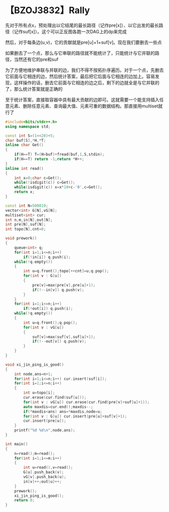 # 【BZOJ3832】Rally

先对于所有点x，预处理出以它结尾的最长路径（记作pre\[x\]）、以它出发的最长路径（记作suf\[x\]）。这个可以正反图各跑一次DAG上的dp来完成

然后，对于每条边(u,v)，它的贡献就是pre\[u\]+1+suf\[v\]。现在我们要删去一些点

如果删去了一个点，那么与它串联的路径就不能统计了，只能统计与它并联的路径，当然还有它的pre和suf

为了方便地维护串联与并联的边，我们不得不按拓扑序遍历。对于一个点，先删去它前面与它相连的边，然后统计答案，最后把它后面与它相连的边加上。容易发现，这样操作的话，删去它前面与它相连的边之后，剩下的边就全是与它并联的了，那么统计答案就是正确的

至于统计答案，直接取容器中具有最大贡献的边即可。这就需要一个能支持插入任意元素、删除任意元素、查询最大值、元素可重的数据结构。那直接用multiset就行了

```cpp
#include<bits/stdc++.h>
using namespace std;

const int S=(1<<20)+5;
char buf[S],*H,*T;
inline char Get()
{
    if(H==T) T=(H=buf)+fread(buf,1,S,stdin);
    if(H==T) return -1;return *H++;
}
inline int read()
{
    int x=0;char c=Get();
    while(!isdigit(c)) c=Get();
    while(isdigit(c)) x=x*10+c-'0',c=Get();
    return x;
}

const int N=500010;
vector<int> G[N],vG[N];
multiset<int> cur;
int n,m,in[N],out[N];
int pre[N],suf[N];
int topo[N],cnt=0;

void prework()
{
    queue<int> q;
    for(int i=1;i<=n;i++)
        if(!in[i]) q.push(i);
    while(!q.empty())
    {
        int u=q.front();topo[++cnt]=u;q.pop();
        for(int v : G[u])
        {
            pre[v]=max(pre[v],pre[u]+1);
            if(!--in[v]) q.push(v);
        }
    }
    for(int i=1;i<=n;i++)
        if(!out[i]) q.push(i);
    while(!q.empty())
    {
        int u=q.front();q.pop();
        for(int v : vG[u])
        {
            suf[v]=max(suf[v],suf[u]+1);
            if(!--out[v]) q.push(v);
        }
    }
}

void xi_jin_ping_is_good()
{
    int node,ans=n+1;
    for(int i=1;i<=n;i++) cur.insert(suf[i]);
    for(int i=1;i<=n;i++)
    {
        int u=topo[i];
        cur.erase(cur.find(suf[u]));
        for(int v : vG[u]) cur.erase(cur.find(pre[v]+suf[u]+1));
        auto maxdis=cur.end();maxdis--;
        if(*maxdis<ans) ans=*maxdis,node=u;
        for(int v : G[u]) cur.insert(pre[u]+suf[v]+1);
        cur.insert(pre[u]);
    }
    printf("%d %d\n",node,ans);
}

int main()
{
    n=read();m=read();
    for(int i=1;i<=m;i++)
    {
        int u=read(),v=read();
        G[u].push_back(v);
        vG[v].push_back(u);
        in[v]++;out[u]++;
    }
    prework();
    xi_jin_ping_is_good();
    return 0;
}
```

